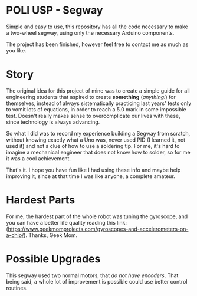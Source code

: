 # POLI USP - Segway
Simple and easy to use, this repository has all the code necessary to make a two-wheel segway, using only the necessary Arduino components.

The project has been finished, however feel free to contact me as much as you like.

# **Story**
The original idea for this project of mine was to create a simple guide for all engineering students that aspired to create **something** (*anything!*) for themselves, instead of always sistematically practicing last years' tests only to vomit lots of equations, in order to reach a 5.0 mark in some impossible test. Doesn't really makes sense to overcomplicate our lives with these, since technology is always advancing.

So what I did was to record my experience building a Segway from scratch, without knowing exactly what a Uno was, never used PID (I learned it, not used it) and not a clue of how to use a soldering tip. For me, it's hard to imagine a mechanical engineer that does not know how to solder, so for me it was a cool achievement.

That's it. I hope you have fun like I had using these info and maybe help improving it, since at that time I was like anyone, a complete amateur.


# **Hardest Parts**
For me, the hardest part of the whole robot was tuning the gyroscope, and you can have a better life quality reading this link: (https://www.geekmomprojects.com/gyroscopes-and-accelerometers-on-a-chip/). Thanks, Geek Mom.

# **Possible Upgrades**
This segway used two normal motors, that *do not have encoders*. That being said, a whole lot of improvement is possible could use better control routines.
